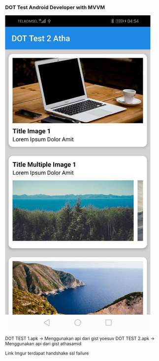 ### DOT Test Android Developer with MVVM

![ScreenShoot](ss.jpg)

DOT TEST 1.apk -> Menggunakan api dari gist yoesuv
DOT TEST 2.apk -> Menggunakan api dari gist athasamid

Link Imgur terdapat handshake ssl failure
